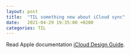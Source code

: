 ```yaml
---
layout: post
title:  "TIL something new about iCloud sync"
date:   2021-04-29 19:35:00 +0200
categories: TIL
---
```

Read Apple documentation [iCloud Design Guide](https://developer.apple.com/library/archive/documentation/General/Conceptual/iCloudDesignGuide/Chapters/iCloudFundametals.html#//apple_ref/doc/uid/TP40012094-CH6-SW1).
